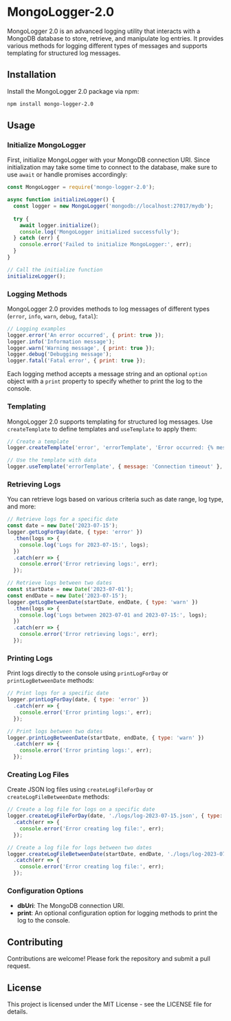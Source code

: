 # MongoLogger-2.0

MongoLogger 2.0 is an advanced logging utility that interacts with a MongoDB database to store, retrieve, and manipulate log entries. It provides various methods for logging different types of messages and supports templating for structured log messages.

## Installation

Install the MongoLogger 2.0 package via npm:

```bash
npm install mongo-logger-2.0
```

## Usage

### Initialize MongoLogger

First, initialize MongoLogger with your MongoDB connection URI. Since initialization may take some time to connect to the database, make sure to use `await` or handle promises accordingly:

```javascript
const MongoLogger = require('mongo-logger-2.0');

async function initializeLogger() {
  const logger = new MongoLogger('mongodb://localhost:27017/mydb');
  
  try {
    await logger.initialize();
    console.log('MongoLogger initialized successfully');
  } catch (err) {
    console.error('Failed to initialize MongoLogger:', err);
  }
}

// Call the initialize function
initializeLogger();
```

### Logging Methods

MongoLogger 2.0 provides methods to log messages of different types (`error`, `info`, `warn`, `debug`, `fatal`):

```javascript
// Logging examples
logger.error('An error occurred', { print: true });
logger.info('Information message');
logger.warn('Warning message', { print: true });
logger.debug('Debugging message');
logger.fatal('Fatal error', { print: true });
```

Each logging method accepts a message string and an optional `option` object with a `print` property to specify whether to print the log to the console.

### Templating

MongoLogger 2.0 supports templating for structured log messages. Use `createTemplate` to define templates and `useTemplate` to apply them:

```javascript
// Create a template
logger.createTemplate('error', 'errorTemplate', 'Error occurred: {% message %}');

// Use the template with data
logger.useTemplate('errorTemplate', { message: 'Connection timeout' }, { print: true });
```

### Retrieving Logs

You can retrieve logs based on various criteria such as date range, log type, and more:

```javascript
// Retrieve logs for a specific date
const date = new Date('2023-07-15');
logger.getLogForDay(date, { type: 'error' })
  .then(logs => {
    console.log('Logs for 2023-07-15:', logs);
  })
  .catch(err => {
    console.error('Error retrieving logs:', err);
  });

// Retrieve logs between two dates
const startDate = new Date('2023-07-01');
const endDate = new Date('2023-07-15');
logger.getLogBetweenDate(startDate, endDate, { type: 'warn' })
  .then(logs => {
    console.log('Logs between 2023-07-01 and 2023-07-15:', logs);
  })
  .catch(err => {
    console.error('Error retrieving logs:', err);
  });

```

### Printing Logs

Print logs directly to the console using `printLogForDay` or `printLogBetweenDate` methods:

```javascript
// Print logs for a specific date
logger.printLogForDay(date, { type: 'error' })
  .catch(err => {
    console.error('Error printing logs:', err);
  });

// Print logs between two dates
logger.printLogBetweenDate(startDate, endDate, { type: 'warn' })
  .catch(err => {
    console.error('Error printing logs:', err);
  });
```

### Creating Log Files

Create JSON log files using `createLogFileForDay` or `createLogFileBetweenDate` methods:

```javascript
// Create a log file for logs on a specific date
logger.createLogFileForDay(date, './logs/log-2023-07-15.json', { type: 'error' })
  .catch(err => {
    console.error('Error creating log file:', err);
  });

// Create a log file for logs between two dates
logger.createLogFileBetweenDate(startDate, endDate, './logs/log-2023-07-01-to-2023-07-15.json', { type: 'warn' })
  .catch(err => {
    console.error('Error creating log file:', err);
  });
```

### Configuration Options

- **dbUri**: The MongoDB connection URI.
- **print**: An optional configuration option for logging methods to print the log to the console.

## Contributing

Contributions are welcome! Please fork the repository and submit a pull request.

## License

This project is licensed under the MIT License - see the LICENSE file for details.
